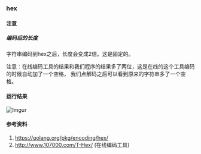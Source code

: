 ### hex

#### 注意
##### 编码后的长度
字符串编码到hex之后，长度会变成2倍。这是固定的。

注意：在线编码工具的结果和我们程序的结果多了两位，这是在线的这个工具编码的时候自动加了一个空格，
我们点解码之后可以看到原来的字符串多了一个空格。

#### 运行结果
![Imgur](http://i.imgur.com/q5as5ZS.png)

#### 参考资料
1. https://golang.org/pkg/encoding/hex/
2. http://www.107000.com/T-Hex/ (在线编码工具)